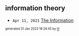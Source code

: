 ## information theory


* <code>Apr 11, 2021</code> [The Information](2021-04-11T18-17-33-the-information.md)

<sup><sub>generated 31 Jan 2023 18:34:45 by <a href='https://github.com/senorprogrammer/til'>til</a></sub></sup>
